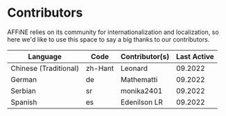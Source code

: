 # Contributors

AFFiNE relies on its community for internationalization and localization, so here we'd like to use this space to say a big thanks to our contributors.

| Language                   | Code    | Contributor(s)          | Last Active |
|----------------------------|---------|-------------------------|-------------|
| Chinese (Traditional)      | zh-Hant | Leonard                 | 09.2022     |
| German                     | de      | Mathematti              | 09.2022     |
| Serbian                    | sr      | monika2401              | 09.2022     |
| Spanish                    | es      | Edenilson LR            | 09.2022     |

